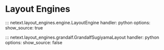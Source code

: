 # Layout Engines

::: netext.layout_engines.engine.LayoutEngine
    handler: python
    options:
      show_source: true

::: netext.layout_engines.grandalf.GrandalfSugiyamaLayout
    handler: python
    options:
      show_source: false
